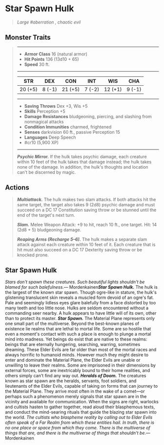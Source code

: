 # Star Spawn Hulk
>*Large #aberration , chaotic evil*
## Monster Traits
>___
>- **Armor Class** 16 (natural armor)
>- **Hit Points** 136 (13d10 + 65)
>- **Speed** 30 ft.
>___
>|STR|DEX|CON|INT|WIS|CHA|
>|:---:|:---:|:---:|:---:|:---:|:---:|
>|20 (+5)|8 (-1)|21 (+5)|7 (-2)|12 (+1)|9 (-1)|
>___
>- **Saving Throws** Dex +3, Wis +5
>- **Skills** Perception +5
>- **Damage Resistances** bludgeoning, piercing, and slashing from nonmagical attacks
>- **Condition Immunities** charmed, frightened
>- **Senses** darkvision 60 ft., passive Perception 15
>- **Languages** Deep Speech
>- #cr10 (5,900 XP)
>___
>***Psychic Mirror.*** If the hulk takes psychic damage, each creature within 10 feet of the hulk takes that damage instead; the hulk takes none of the damage. In addition, the hulk's thoughts and location can't be discerned by magic.  
>
## Actions
>***Multiattack.*** The hulk makes two slam attacks. If both attacks hit the same target, the target also takes 9 (2d8) psychic damage and must succeed on a DC 17 Constitution saving throw or be stunned until the end of the target's next turn.  
>
>***Slam.*** Melee Weapon Attack: +9 to hit, reach 10 ft., one target. Hit: 14 (2d8 + 5) bludgeoning damage.  
>
>***Reaping Arms (Recharge 5–6).*** The hulk makes a separate slam attack against each creature within 10 feet of it. Each creature that is hit must also succeed on a DC 17 Dexterity saving throw or be knocked prone.
## Star Spawn Hulk
*Stars don't spawn these creatures. Such beautiful lights shouldn't be blamed for such balefulness.*— Mordenkainen***Star Spawn Hulk.*** The hulk is the largest of the known star spawn. Though ogre-like in stature, the hulk's glistening translucent skin reveals a muscled form devoid of an ogre's fat. Pale and seemingly lidless eyes glare balefully from a face distorted by too many teeth and too little nose.
Hulks are seldom encountered without a commanding seer nearby. A hulk appears to have little will of its own, other than to protect its master.
***Star Spawn.*** The Material Plane represents only one small part of the multiverse. Beyond the best-known planes of existence lie realms that are lethal to mortal life. Some are so hostile that even a moment's contact with such a place is enough to plunge a mortal mind into madness. Yet beings do exist that are native to these realms: beings that are eternally hungering, searching, warring, sometimes dreaming. These Elder Evils are far older than most of the mortal races and always horrific to humanoid minds.
However much they might desire to enter and dominate the Material Plane, the Elder Evils are unable or unwilling to leave their realms. Some are imprisoned in their dimensions by external forces, some are inextricably bound to their home realities, and others simply can't find any way out.
***Heralds of Doom.*** The creatures known as star spawn are the heralds, servants, foot soldiers, and lieutenants of the Elder Evils, capable of taking on forms that can journey to the Material Plane. They arrive most often in the wake of a comet—or perhaps such a phenomenon merely signals that star spawn are in the vicinity and available for communication. When the signs are right, warlocks and cultists hasten to gather together, read aloud their blasphemous texts, and conduct the mind-searing rituals that guide the blazing star spawn into the world.
*The cultists who blaspheme reality by calling out to Elder Evils often speak of a Far Realm from which these entities hail. In truth, there is no one place or space from which they come. There is the multiverse of things that are, and there is the multiverse of things that shouldn't be.*— Mordenkainen